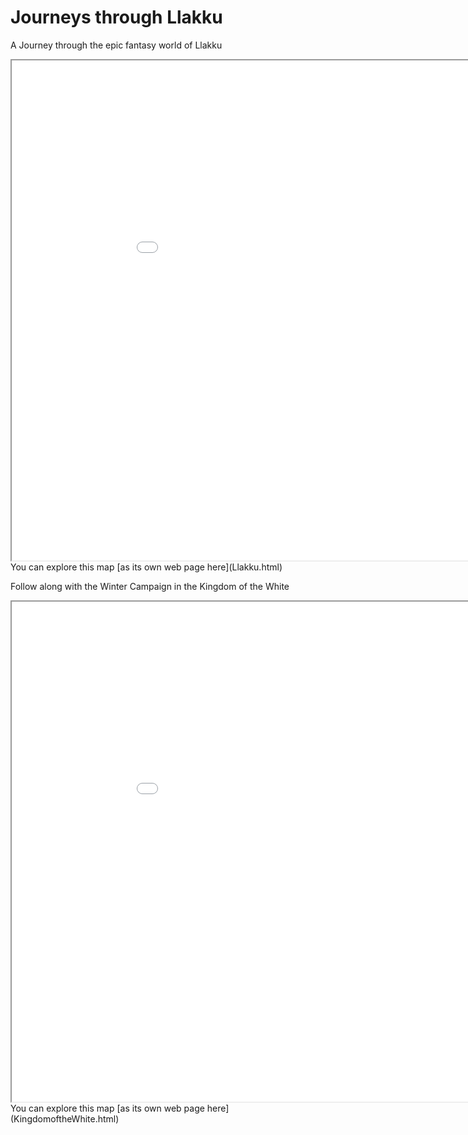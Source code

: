 # Journeys through Llakku
A Journey through the epic fantasy world of Llakku

<iframe src="Llakku.html" height="800" width="1000"></iframe>
You can explore this map [as its own web page here](Llakku.html)

Follow along with the Winter Campaign in the Kingdom of the White
<iframe src="KingdomoftheWhite.html" height="800" width="1000"></iframe>
You can explore this map [as its own web page here](KingdomoftheWhite.html)